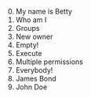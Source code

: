 0. My name is Betty
1. Who am I
2. Groups
3. New owner
4. Empty!
5. Execute
6. Multiple permissions
7. Everybody!
8. James Bond
9. John Doe
